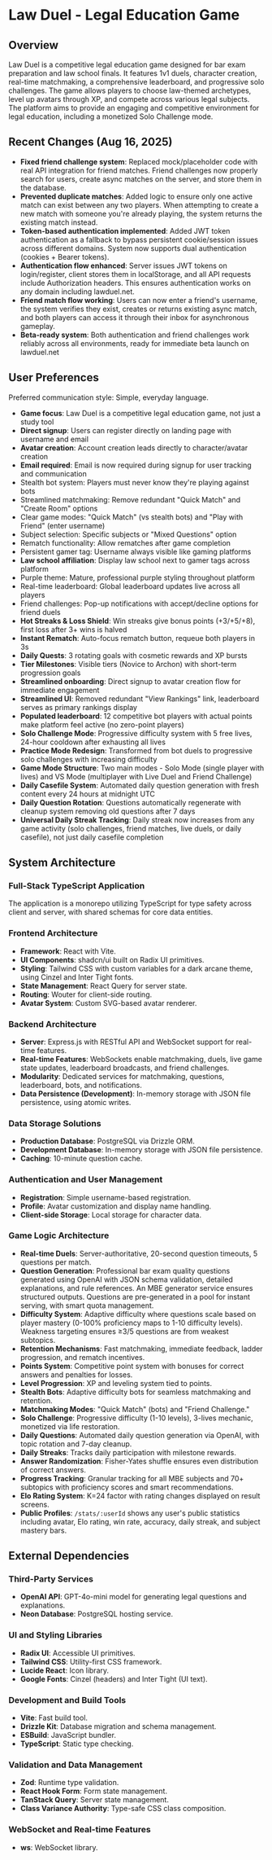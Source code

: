 # Law Duel - Legal Education Game

## Overview
Law Duel is a competitive legal education game designed for bar exam preparation and law school finals. It features 1v1 duels, character creation, real-time matchmaking, a comprehensive leaderboard, and progressive solo challenges. The game allows players to choose law-themed archetypes, level up avatars through XP, and compete across various legal subjects. The platform aims to provide an engaging and competitive environment for legal education, including a monetized Solo Challenge mode.

## Recent Changes (Aug 16, 2025)
- **Fixed friend challenge system**: Replaced mock/placeholder code with real API integration for friend matches. Friend challenges now properly search for users, create async matches on the server, and store them in the database.
- **Prevented duplicate matches**: Added logic to ensure only one active match can exist between any two players. When attempting to create a new match with someone you're already playing, the system returns the existing match instead.
- **Token-based authentication implemented**: Added JWT token authentication as a fallback to bypass persistent cookie/session issues across different domains. System now supports dual authentication (cookies + Bearer tokens).
- **Authentication flow enhanced**: Server issues JWT tokens on login/register, client stores them in localStorage, and all API requests include Authorization headers. This ensures authentication works on any domain including lawduel.net.
- **Friend match flow working**: Users can now enter a friend's username, the system verifies they exist, creates or returns existing async match, and both players can access it through their inbox for asynchronous gameplay.
- **Beta-ready system**: Both authentication and friend challenges work reliably across all environments, ready for immediate beta launch on lawduel.net

## User Preferences
Preferred communication style: Simple, everyday language.

- **Game focus**: Law Duel is a competitive legal education game, not just a study tool
- **Direct signup**: Users can register directly on landing page with username and email
- **Avatar creation**: Account creation leads directly to character/avatar creation
- **Email required**: Email is now required during signup for user tracking and communication
- Stealth bot system: Players must never know they're playing against bots
- Streamlined matchmaking: Remove redundant "Quick Match" and "Create Room" options
- Clear game modes: "Quick Match" (vs stealth bots) and "Play with Friend" (enter username)
- Subject selection: Specific subjects or "Mixed Questions" option
- Rematch functionality: Allow rematches after game completion
- Persistent gamer tag: Username always visible like gaming platforms
- **Law school affiliation**: Display law school next to gamer tags across platform
- Purple theme: Mature, professional purple styling throughout platform
- Real-time leaderboard: Global leaderboard updates live across all players
- Friend challenges: Pop-up notifications with accept/decline options for friend duels
- **Hot Streaks & Loss Shield**: Win streaks give bonus points (+3/+5/+8), first loss after 3+ wins is halved
- **Instant Rematch**: Auto-focus rematch button, requeue both players in 3s
- **Daily Quests**: 3 rotating goals with cosmetic rewards and XP bursts
- **Tier Milestones**: Visible tiers (Novice to Archon) with short-term progression goals
- **Streamlined onboarding**: Direct signup to avatar creation flow for immediate engagement
- **Streamlined UI**: Removed redundant "View Rankings" link, leaderboard serves as primary rankings display
- **Populated leaderboard**: 12 competitive bot players with actual points make platform feel active (no zero-point players)
- **Solo Challenge Mode**: Progressive difficulty system with 5 free lives, 24-hour cooldown after exhausting all lives
- **Practice Mode Redesign**: Transformed from bot duels to progressive solo challenges with increasing difficulty
- **Game Mode Structure**: Two main modes - Solo Mode (single player with lives) and VS Mode (multiplayer with Live Duel and Friend Challenge)
- **Daily Casefile System**: Automated daily question generation with fresh content every 24 hours at midnight UTC
- **Daily Question Rotation**: Questions automatically regenerate with cleanup system removing old questions after 7 days
- **Universal Daily Streak Tracking**: Daily streak now increases from any game activity (solo challenges, friend matches, live duels, or daily casefile), not just daily casefile completion

## System Architecture

### Full-Stack TypeScript Application
The application is a monorepo utilizing TypeScript for type safety across client and server, with shared schemas for core data entities.

### Frontend Architecture
- **Framework**: React with Vite.
- **UI Components**: shadcn/ui built on Radix UI primitives.
- **Styling**: Tailwind CSS with custom variables for a dark arcane theme, using Cinzel and Inter Tight fonts.
- **State Management**: React Query for server state.
- **Routing**: Wouter for client-side routing.
- **Avatar System**: Custom SVG-based avatar renderer.

### Backend Architecture
- **Server**: Express.js with RESTful API and WebSocket support for real-time features.
- **Real-time Features**: WebSockets enable matchmaking, duels, live game state updates, leaderboard broadcasts, and friend challenges.
- **Modularity**: Dedicated services for matchmaking, questions, leaderboard, bots, and notifications.
- **Data Persistence (Development)**: In-memory storage with JSON file persistence, using atomic writes.

### Data Storage Solutions
- **Production Database**: PostgreSQL via Drizzle ORM.
- **Development Database**: In-memory storage with JSON file persistence.
- **Caching**: 10-minute question cache.

### Authentication and User Management
- **Registration**: Simple username-based registration.
- **Profile**: Avatar customization and display name handling.
- **Client-side Storage**: Local storage for character data.

### Game Logic Architecture
- **Real-time Duels**: Server-authoritative, 20-second question timeouts, 5 questions per match.
- **Question Generation**: Professional bar exam quality questions generated using OpenAI with JSON schema validation, detailed explanations, and rule references. An MBE generator service ensures structured outputs. Questions are pre-generated in a pool for instant serving, with smart quota management.
- **Difficulty System**: Adaptive difficulty where questions scale based on player mastery (0-100% proficiency maps to 1-10 difficulty levels). Weakness targeting ensures ≥3/5 questions are from weakest subtopics.
- **Retention Mechanisms**: Fast matchmaking, immediate feedback, ladder progression, and rematch incentives.
- **Points System**: Competitive point system with bonuses for correct answers and penalties for losses.
- **Level Progression**: XP and leveling system tied to points.
- **Stealth Bots**: Adaptive difficulty bots for seamless matchmaking and retention.
- **Matchmaking Modes**: "Quick Match" (bots) and "Friend Challenge."
- **Solo Challenge**: Progressive difficulty (1-10 levels), 3-lives mechanic, monetized via life restoration.
- **Daily Questions**: Automated daily question generation via OpenAI, with topic rotation and 7-day cleanup.
- **Daily Streaks**: Tracks daily participation with milestone rewards.
- **Answer Randomization**: Fisher-Yates shuffle ensures even distribution of correct answers.
- **Progress Tracking**: Granular tracking for all MBE subjects and 70+ subtopics with proficiency scores and smart recommendations.
- **Elo Rating System**: K=24 factor with rating changes displayed on result screens.
- **Public Profiles**: `/stats/:userId` shows any user's public statistics including avatar, Elo rating, win rate, accuracy, daily streak, and subject mastery bars.

## External Dependencies

### Third-Party Services
- **OpenAI API**: GPT-4o-mini model for generating legal questions and explanations.
- **Neon Database**: PostgreSQL hosting service.

### UI and Styling Libraries
- **Radix UI**: Accessible UI primitives.
- **Tailwind CSS**: Utility-first CSS framework.
- **Lucide React**: Icon library.
- **Google Fonts**: Cinzel (headers) and Inter Tight (UI text).

### Development and Build Tools
- **Vite**: Fast build tool.
- **Drizzle Kit**: Database migration and schema management.
- **ESBuild**: JavaScript bundler.
- **TypeScript**: Static type checking.

### Validation and Data Management
- **Zod**: Runtime type validation.
- **React Hook Form**: Form state management.
- **TanStack Query**: Server state management.
- **Class Variance Authority**: Type-safe CSS class composition.

### WebSocket and Real-time Features
- **ws**: WebSocket library.
